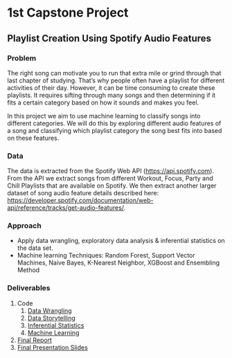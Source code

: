 # 1st Capstone Project #
## Playlist Creation Using Spotify Audio Features ##

### Problem ###
The right song can motivate you to run that extra mile or grind through that last chapter of studying. That’s why people often have a playlist for different activities of their day. However, it can be time consuming to create these playlists. It requires sifting through many songs and then determining if it fits a certain category based on how it sounds and makes you feel. 

In this project we aim to use machine learning to classify songs into different categories. We will do this by exploring different audio features of a song and classifying which playlist category the song best fits into based on these features.

### Data ###
The data is extracted from the Spotify Web API (https://api.spotify.com). From the API we extract songs from different Workout, Focus, Party and Chill Playlists that are available on Spotify. We then extract another larger dataset of song audio feature details described here: https://developer.spotify.com/documentation/web-api/reference/tracks/get-audio-features/.

### Approach ###
* Apply data wrangling, exploratory data analysis & inferential statistics on the data set.
* Machine learning Techniques:  Random Forest, Support Vector Machines, Naive Bayes, K-Nearest Neighbor, XGBoost and Ensembling Method

### Deliverables ###
1. Code
    1. [Data Wrangling](https://github.com/amandastrack/Capstone-Project-I-/blob/master/data_wrangling_capstone_I.ipynb/ "Data Wrangling")
    2. [Data Storytelling](https://github.com/amandastrack/Capstone-Project-I-/blob/master/data_storytelling_capstone_I.ipynb/ "Data Storytelling")
    3. [Inferential Statistics](https://github.com/amandastrack/Capstone-Project-I-/blob/master/inferential_statistics_capstone_I_.ipynb/ "Inferential Statistics")
    4. [Machine Learning](https://github.com/amandastrack/Capstone-Project-I-/blob/master/machine_learning_modeling_capstone_I_.ipynb/ "Machine Learning")
2. [Final Report](https://github.com/amandastrack/Capstone-Project-I-/blob/master/final_report_capstone_I.pdf/ "Final Report")
3. [Final Presentation Slides](https://github.com/amandastrack/Capstone-Project-I-/blob/master/slide_deck_capstone_I.pdf/ "Final Presentation Slides")
